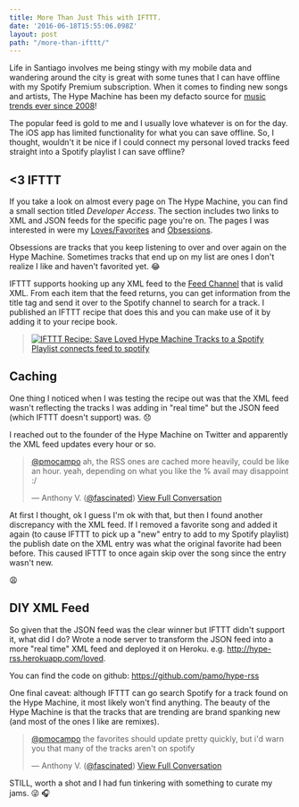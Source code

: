 ```yaml
---
title: More Than Just This with IFTTT.
date: '2016-06-18T15:55:06.098Z'
layout: post
path: "/more-than-ifttt/"
---
```


Life in Santiago involves me being stingy with my mobile data and wandering around the city is great with some tunes that I can have offline with my Spotify Premium subscription.
When it comes to finding new songs and artists, The Hype Machine has been my defacto source for [music trends ever since 2008](http://hypem.com/pmocampo)!

The popular feed is gold to me and I usually love whatever is on for the day. The iOS app has limited functionality for what you can save offline.
So, I thought, wouldn't it be nice if I could connect my personal loved tracks feed straight into a Spotify playlist I can save offline?

## <3 IFTTT

If you take a look on almost every page on The Hype Machine, you can find a small section titled *Developer Access*.
The section includes two links to XML and JSON feeds for the specific page you're on. The pages I was interested in were my [Loves/Favorites](http://hypem.com/pmocampo) and [Obsessions](http://hypem.com/pmocampo/obsessed).

Obsessions are tracks that you keep listening to over and over again on the Hype Machine. Sometimes tracks that end up on my list are ones I don't realize I like and haven't favorited yet. :joy:

IFTTT supports hooking up any XML feed to the [Feed Channel](http://ifttt.com/feed) that is valid XML. From each item that the feed returns, you can get information from the title tag and send it over to the Spotify channel to search for a track.
I published an IFTTT recipe that does this and you can make use of it by adding it to your recipe book.

> <a href="https://ifttt.com/view_embed_recipe/429610-save-loved-hype-machine-tracks-to-a-spotify-playlist" target = "_blank" class="embed_recipe embed_recipe-l_52" id= "embed_recipe-429610"><img src= 'https://ifttt.com/recipe_embed_img/429610' alt="IFTTT Recipe: Save Loved Hype Machine Tracks to a Spotify Playlist connects feed to spotify"/></a>

## Caching

One thing I noticed when I was testing the recipe out was that the XML feed wasn't reflecting the tracks I was adding in "real time" but the JSON feed (which IFTTT doesn't support) was. :disappointed:

I reached out to the founder of the Hype Machine on Twitter and apparently the XML feed updates every hour or so.
<blockquote class="twitter-tweet" data-lang="en" data-conversation="none">
<p lang="en" dir="ltr"><a href="https://twitter.com/pmocampo">@pmocampo</a> ah, the RSS ones are cached more heavily, could be like an hour. yeah, depending on what you like the % avail may disappoint :/</p>&mdash; Anthony V. (<a href="https://twitter.com/fascinated">@fascinated</a>) <a href="https://twitter.com/fascinated/status/742774754638200832">View Full Conversation</a>
</blockquote>

At first I thought, ok I guess I'm ok with that, but then I found another discrepancy with the XML feed. If I removed a favorite song and added it again (to cause IFTTT to pick up a "new" entry to add to my Spotify playlist) the publish date on the XML entry was what the original favorite had been before.
This caused IFTTT to once again skip over the song since the entry wasn't new.

:weary:

## DIY XML Feed

So given that the JSON feed was the clear winner but IFTTT didn't support it, what did I do? Wrote a node server to transform the JSON feed into a more "real time" XML feed and deployed it on Heroku.
e.g. http://hype-rss.herokuapp.com/loved.

You can find the code on github: https://github.com/pamo/hype-rss

One final caveat: although IFTTT can go search Spotify for a track found on the Hype Machine, it most likely won't find anything. The beauty of the Hype Machine is that the tracks that are trending are brand spanking new (and most of the ones I like are remixes).

<blockquote class="twitter-tweet" data-lang="en"><p lang="en" dir="ltr"><a href="https://twitter.com/pmocampo">@pmocampo</a> the favorites should update pretty quickly, but i&#39;d warn you that many of the tracks aren&#39;t on spotify</p>&mdash; Anthony V. (<a href="https://twitter.com/fascinated">@fascinated</a>) <a href="https://twitter.com/fascinated/status/742772304355164161">View Full Conversation</a></blockquote>

STILL, worth a shot and I had fun tinkering with something to curate my jams. :stuck_out_tongue_winking_eye: :headphones:

<script async src="//platform.twitter.com/widgets.js" charset="utf-8"></script>
<script async type="text/javascript" src= "//ifttt.com/assets/embed_recipe.js"></script>
